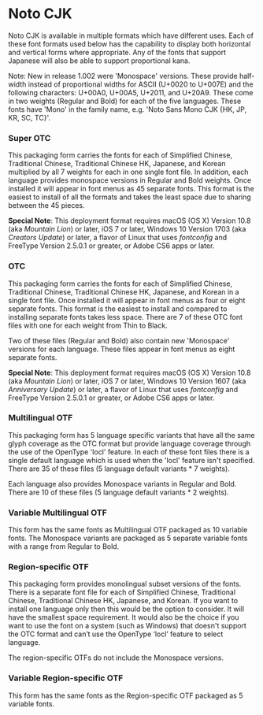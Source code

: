 # Noto CJK
Noto CJK is available in multiple formats which have different uses. Each of
these font formats used below has the capability to display both horizontal
and vertical forms where appropriate. Any of the fonts that support
Japanese will also be able to support proportional kana.

Note: New in release 1.002 were 'Monospace' versions. These provide half-width
instead of proportional widths for ASCII (U+0020 to U+007E) and the following
characters: U+00A0, U+00A5, U+2011, and U+20A9. These come in two weights
(Regular and Bold) for each of the five languages. These fonts have 'Mono' in
the family name, e.g. 'Noto Sans Mono CJK {HK, JP, KR, SC, TC}'.


### Super OTC
This packaging form carries the fonts for each of Simplified Chinese,
Traditional Chinese, Traditional Chinese HK, Japanese, and Korean multiplied
by all 7 weights for each in one single font file. In addition, each language
provides monospace versions in Regular and Bold weights. Once installed it
will appear in font menus as 45 separate fonts. This format is the easiest to
install of all the formats and takes the least space due to sharing between the
45 pieces.

**Special Note**: This deployment format requires macOS (OS X) Version 10.8 (aka *Mountain Lion*) or later, iOS 7 or later, Windows 10 Version 1703 (aka *Creators Update*) or later, a flavor of Linux that uses *fontconfig* and FreeType Version 2.5.0.1 or greater, or Adobe CS6 apps or later.


### OTC
This packaging form carries the fonts for each of Simplified Chinese,
Traditional Chinese, Traditional Chinese HK, Japanese, and Korean in a single font file. Once
installed it will appear in font menus as four or eight separate fonts. This
format is the easiest to install and compared to installing separate fonts
takes less space. There are 7 of these OTC font files with one for each weight
from Thin to Black.

Two of these files (Regular and Bold) also contain new 'Monospace' versions for
each language. These files appear in font menus as eight separate fonts.

**Special Note**: This deployment format requires macOS (OS X) Version 10.8 (aka *Mountain Lion*) or later, iOS 7 or later, Windows 10 Version 1607 (aka *Anniversary Update*) or later, a flavor of Linux that uses *fontconfig* and FreeType Version 2.5.0.1 or greater, or Adobe CS6 apps or later.

### Multilingual OTF
This packaging form has 5 language specific variants that have all the same
glyph coverage as the OTC format but provide language coverage through the
use of the OpenType 'locl' feature. In each of these font files there is a
single default language which is used when the 'locl' feature isn't
specified. There are 35 of these files (5 language default variants * 7
weights).

Each language also provides Monospace variants in Regular and Bold. There are 10
of these files (5 language default variants * 2 weights).

### Variable Multilingual OTF
This form has the same fonts as Multilingual OTF packaged as 10 variable fonts. 
The Monospace variants are packaged as 5 separate variable fonts with a range from Regular to Bold.

### Region-specific OTF
This packaging form provides monolingual subset versions of the fonts. There is
a separate font file for each of Simplified Chinese, Traditional Chinese, Traditional Chinese HK,
Japanese, and Korean. If you want to install one language only then this
would be the option to consider. It will have the smallest space requirement.
It would also be the choice if you want to use the font on a system
(such as Windows) that doesn't support the OTC format and can’t use the OpenType
‘locl’ feature to select language.

The region-specific OTFs do not include the Monospace versions.

### Variable Region-specific OTF
This form has the same fonts as the Region-specific OTF packaged as 5 variable fonts.
